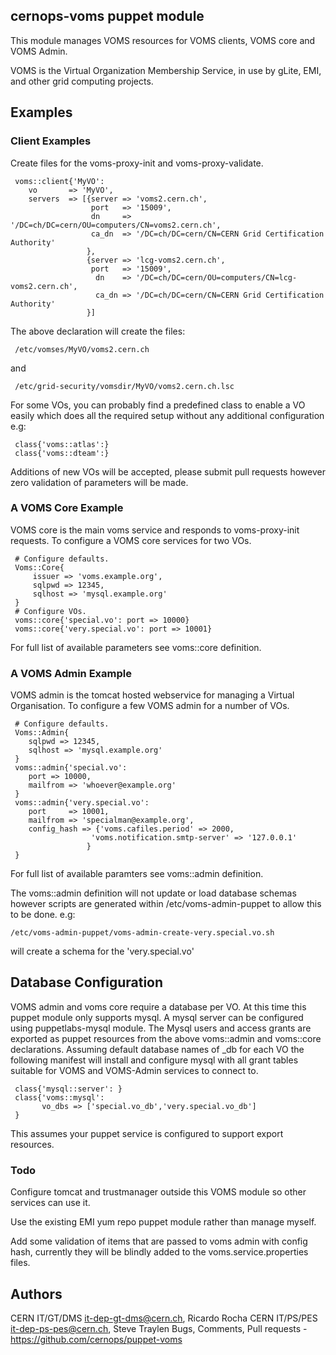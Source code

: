 ## cernops-voms puppet module

This module manages VOMS resources for VOMS clients, VOMS core and VOMS Admin.

VOMS is the Virtual Organization Membership Service, in use by gLite, EMI, and
other grid computing projects.

## Examples
### Client Examples
Create files for the voms-proxy-init and voms-proxy-validate.

     voms::client{'MyVO':
        vo       => 'MyVO',
        servers  => [{server => 'voms2.cern.ch',
                      port   => '15009',
                      dn     => '/DC=ch/DC=cern/OU=computers/CN=voms2.cern.ch',
                      ca_dn  => '/DC=ch/DC=cern/CN=CERN Grid Certification Authority'
                     },
                     {server => 'lcg-voms2.cern.ch',
                      port   => '15009',
                       dn    => '/DC=ch/DC=cern/OU=computers/CN=lcg-voms2.cern.ch',
                       ca_dn => '/DC=ch/DC=cern/CN=CERN Grid Certification Authority'
                     }]

 The above declaration will create the files:

     /etc/vomses/MyVO/voms2.cern.ch
 and

     /etc/grid-security/vomsdir/MyVO/voms2.cern.ch.lsc


 For some VOs, you can probably find a predefined class to enable a
 VO easily which does all the required setup without any 
 additional configuration e.g:

     class{'voms::atlas':}
     class{'voms::dteam':}

Additions of new VOs will be accepted, please submit pull requests
however zero validation of parameters will be made.

### A VOMS Core Example
VOMS core is the main voms service and responds to voms-proxy-init requests.
To configure a VOMS core services for two VOs.

     # Configure defaults.
     Voms::Core{
         issuer => 'voms.example.org',
         sqlpwd => 12345,
         sqlhost => 'mysql.example.org'
     }
     # Configure VOs.
     voms::core{'special.vo': port => 10000}
     voms::core{'very.special.vo': port => 10001}

For full list of available parameters see voms::core definition.

### A VOMS Admin Example
VOMS admin is the tomcat hosted webservice for managing  a Virtual Organisation.
To configure a few  VOMS admin for a number of VOs.

     # Configure defaults.
     Voms::Admin{
        sqlpwd => 12345,
        sqlhost => 'mysql.example.org'
     }
     voms::admin{'special.vo': 
        port => 10000,
        mailfrom => 'whoever@example.org'
     }
     voms::admin{'very.special.vo': 
        port     => 10001,
        mailfrom => 'specialman@example.org',
        config_hash => {'voms.cafiles.period' => 2000,
                      'voms.notification.smtp-server' => '127.0.0.1'
                     }
     }

For full list of available paramters see voms::admin definition.

The voms::admin definition will not update or load database schemas
however scripts are generated within /etc/voms-admin-puppet to 
allow this to be done. e.g:

    /etc/voms-admin-puppet/voms-admin-create-very.special.vo.sh 

will create a schema for the 'very.special.vo'
   
## Database Configuration
VOMS admin and voms core require a database per VO. At this time this 
puppet module only supports mysql. A mysql server can be 
configured using puppetlabs-mysql module. 
The Mysql users and access grants are exported as puppet resources from the 
above voms::admin and voms::core declarations. Assuming default database
names of <voname>_db for each VO the following manifest will install
and configure mysql with all grant tables suitable for VOMS and VOMS-Admin
services to connect to.

     class{'mysql::server': }
     class{'voms::mysql':
           vo_dbs => ['special.vo_db','very.special.vo_db']
     }
  
This assumes your puppet service is configured to support 
export resources.


### Todo
Configure tomcat and trustmanager outside this VOMS 
module so other services can use it.

Use the existing EMI yum repo puppet module rather than manage myself.

Add some validation of items that are passed to voms admin with config hash,
currently they will be blindly added to the voms.service.properties files.

## Authors
 CERN IT/GT/DMS <it-dep-gt-dms@cern.ch>, Ricardo Rocha
 CERN IT/PS/PES <it-dep-ps-pes@cern.ch>, Steve Traylen
 Bugs, Comments, Pull requests - https://github.com/cernops/puppet-voms



